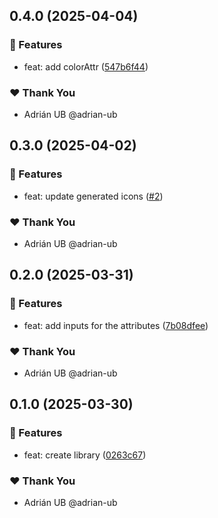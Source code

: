 ## 0.4.0 (2025-04-04)

### 🚀 Features

- feat: add colorAttr ([547b6f44](https://github.com/adrian-ub/ngxi/commit/547b6f44))

### ❤️ Thank You

- Adrián UB @adrian-ub

## 0.3.0 (2025-04-02)

### 🚀 Features

- feat: update generated icons ([#2](https://github.com/adrian-ub/ngxi/pull/2))

### ❤️ Thank You

- Adrián UB @adrian-ub

## 0.2.0 (2025-03-31)

### 🚀 Features

- feat: add inputs for the attributes ([7b08dfee](https://github.com/adrian-ub/ngxi/commit/7b08dfee))

### ❤️ Thank You

- Adrián UB @adrian-ub

## 0.1.0 (2025-03-30)

### 🚀 Features

- feat: create library ([0263c67](https://github.com/adrian-ub/ngxi/commit/0263c67))

### ❤️ Thank You

- Adrián UB @adrian-ub
